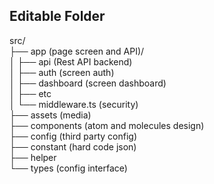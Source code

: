 ## Editable Folder

src/<br/>
├── app (page screen and API)/<br/>
│   ├── api (Rest API backend)<br/>
│   ├── auth (screen auth)<br/>
│   ├── dashboard (screen dashboard)<br/>
│   ├── etc<br/>
│   └── middleware.ts (security)<br/>
├── assets (media)<br/>
├── components (atom and molecules design)<br/>
├── config (third party config)<br/>
├── constant (hard code json)<br/>
├── helper<br/>
└── types (config interface)
